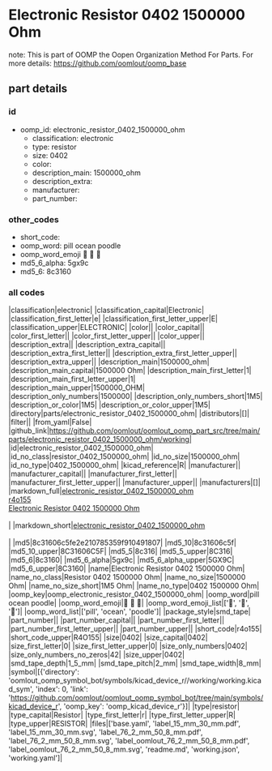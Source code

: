 # Electronic Resistor 0402 1500000 Ohm  

note: This is part of OOMP the Oopen Organization Method For Parts. For more details: https://github.com/oomlout/oomp_base

##  part details





### id
* oomp_id: electronic_resistor_0402_1500000_ohm
  * classification: electronic
  * type: resistor
  * size: 0402
  * color: 
  * description_main: 1500000_ohm
  * description_extra: 
  * manufacturer: 
  * part_number: 

### other_codes
* short_code: 
* oomp_word: pill ocean poodle
* oomp_word_emoji :pill: :ocean: :poodle:
* md5_6_alpha: 5gx9c
* md5_6: 8c3160

### all codes 
|classification|electronic|
|classification_capital|Electronic|
|classification_first_letter|e|
|classification_first_letter_upper|E|
|classification_upper|ELECTRONIC|
|color||
|color_capital||
|color_first_letter||
|color_first_letter_upper||
|color_upper||
|description_extra||
|description_extra_capital||
|description_extra_first_letter||
|description_extra_first_letter_upper||
|description_extra_upper||
|description_main|1500000_ohm|
|description_main_capital|1500000 Ohm|
|description_main_first_letter|1|
|description_main_first_letter_upper|1|
|description_main_upper|1500000_OHM|
|description_only_numbers|1500000|
|description_only_numbers_short|1M5|
|description_or_color|1M5|
|description_or_color_upper|1M5|
|directory|parts/electronic_resistor_0402_1500000_ohm|
|distributors|[]|
|filter||
|from_yaml|False|
|github_link|https://github.com/oomlout/oomlout_oomp_part_src/tree/main/parts/electronic_resistor_0402_1500000_ohm/working|
|id|electronic_resistor_0402_1500000_ohm|
|id_no_class|resistor_0402_1500000_ohm|
|id_no_size|1500000_ohm|
|id_no_type|0402_1500000_ohm|
|kicad_reference|R|
|manufacturer||
|manufacturer_capital||
|manufacturer_first_letter||
|manufacturer_first_letter_upper||
|manufacturer_upper||
|manufacturers|[]|
|markdown_full|[electronic_resistor_0402_1500000_ohm](https://github.com/oomlout/oomlout_oomp_part_src/tree/main/parts/electronic_resistor_0402_1500000_ohm/working)<br>[r4o155](https://github.com/oomlout/oomlout_oomp_part_src/tree/main/parts/electronic_resistor_0402_1500000_ohm/working)<br>[Electronic Resistor 0402 1500000 Ohm](https://github.com/oomlout/oomlout_oomp_part_src/tree/main/parts/electronic_resistor_0402_1500000_ohm/working)<br><br>|
|markdown_short|[electronic_resistor_0402_1500000_ohm](https://github.com/oomlout/oomlout_oomp_part_src/tree/main/parts/electronic_resistor_0402_1500000_ohm/working)<br><br>|
|md5|8c31606c5fe2e210785359f910491807|
|md5_10|8c31606c5f|
|md5_10_upper|8C31606C5F|
|md5_5|8c316|
|md5_5_upper|8C316|
|md5_6|8c3160|
|md5_6_alpha|5gx9c|
|md5_6_alpha_upper|5GX9C|
|md5_6_upper|8C3160|
|name|Electronic Resistor 0402 1500000 Ohm|
|name_no_class|Resistor 0402 1500000 Ohm|
|name_no_size|1500000 Ohm|
|name_no_size_short|1M5 Ohm|
|name_no_type|0402 1500000 Ohm|
|oomp_key|oomp_electronic_resistor_0402_1500000_ohm|
|oomp_word|pill ocean poodle|
|oomp_word_emoji|:pill: :ocean: :poodle:|
|oomp_word_emoji_list|[':pill:', ':ocean:', ':poodle:']|
|oomp_word_list|['pill', 'ocean', 'poodle']|
|package_style|smd_tape|
|part_number||
|part_number_capital||
|part_number_first_letter||
|part_number_first_letter_upper||
|part_number_upper||
|short_code|r4o155|
|short_code_upper|R4O155|
|size|0402|
|size_capital|0402|
|size_first_letter|0|
|size_first_letter_upper|0|
|size_only_numbers|0402|
|size_only_numbers_no_zeros|42|
|size_upper|0402|
|smd_tape_depth|1_5_mm|
|smd_tape_pitch|2_mm|
|smd_tape_width|8_mm|
|symbol|[{'directory': 'oomlout_oomp_symbol_bot/symbols/kicad_device_r//working/working.kicad_sym', 'index': 0, 'link': 'https://github.com/oomlout/oomlout_oomp_symbol_bot/tree/main/symbols/kicad_device_r', 'oomp_key': 'oomp_kicad_device_r'}]|
|type|resistor|
|type_capital|Resistor|
|type_first_letter|r|
|type_first_letter_upper|R|
|type_upper|RESISTOR|
|files|['base.yaml', 'label_15_mm_30_mm.pdf', 'label_15_mm_30_mm.svg', 'label_76_2_mm_50_8_mm.pdf', 'label_76_2_mm_50_8_mm.svg', 'label_oomlout_76_2_mm_50_8_mm.pdf', 'label_oomlout_76_2_mm_50_8_mm.svg', 'readme.md', 'working.json', 'working.yaml']|
